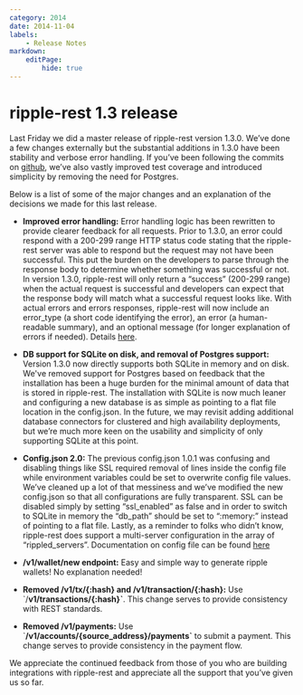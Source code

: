 ```yaml
---
category: 2014
date: 2014-11-04
labels:
    - Release Notes
markdown:
    editPage:
        hide: true
---
```

# ripple-rest 1.3 release

Last Friday we did a master release of ripple-rest version 1.3.0. We’ve done a few changes externally but the substantial additions in 1.3.0 have been stability and verbose error handling. If you’ve been following the commits on [github](https://github.com/ripple/ripple-rest), we’ve also vastly improved test coverage and introduced simplicity by removing the need for Postgres.

Below is a list of some of the major changes and an explanation of the decisions we made for this last release.

-   **Improved error handling:** Error handling logic has been rewritten to provide clearer feedback for all requests. Prior to 1.3.0, an error could respond with a 200-299 range HTTP status code stating that the ripple-rest server was able to respond but the request may not have been successful. This put the burden on the developers to parse through the response body to determine whether something was successful or not. In version 1.3.0, ripple-rest will only return a “success” (200-299 range) when the actual request is successful and developers can expect that the response body will match what a successful request looks like. With actual errors and errors responses, ripple-rest will now include an error\_type (a short code identifying the error), an error (a human-readable summary), and an optional message (for longer explanation of errors if needed). Details [here](https://github.com/ripple/ripple-rest/blob/develop/README.old.md#errors).

-   **DB support for SQLite on disk, and removal of Postgres support:** Version 1.3.0 now directly supports both SQLite in memory and on disk. We've removed support for Postgres based on feedback that the installation has been a huge burden for the minimal amount of data that is stored in ripple-rest. The installation with SQLite is now much leaner and configuring a new database is as simple as pointing to a flat file location in the config.json. In the future, we may revisit adding additional database connectors for clustered and high availability deployments, but we’re much more keen on the usability and simplicity of only supporting SQLite at this point.

-   **Config.json 2.0:** The previous config.json 1.0.1 was confusing and disabling things like SSL required removal of lines inside the config file while environment variables could be set to overwrite config file values. We’ve cleaned up a lot of that messiness and we’ve modified the new config.json so that all configurations are fully transparent. SSL can be disabled simply by setting “ssl\_enabled” as false and in order to switch to SQLite in memory the “db\_path” should be set to “:memory:” instead of pointing to a flat file. Lastly, as a reminder to folks who didn’t know, ripple-rest does support a multi-server configuration in the array of “rippled\_servers”. Documentation on config file can be found [here](https://github.com/ripple/ripple-rest/blob/develop/docs/server-configuration.md)

-   **/v1/wallet/new endpoint:** Easy and simple way to generate ripple wallets! No explanation needed!

-   **Removed /v1/tx/{:hash} and /v1/transaction/{:hash}:** Use \`/**v1/transactions/{:hash}\`**. This change serves to provide consistency with REST standards.

-   **Removed /v1/payments:** Use \`**/v1/accounts/{source\_address}/payments\`** to submit a payment. This change serves to provide consistency in the payment flow.

We appreciate the continued feedback from those of you who are building integrations with ripple-rest and appreciate all the support that you’ve given us so far.
